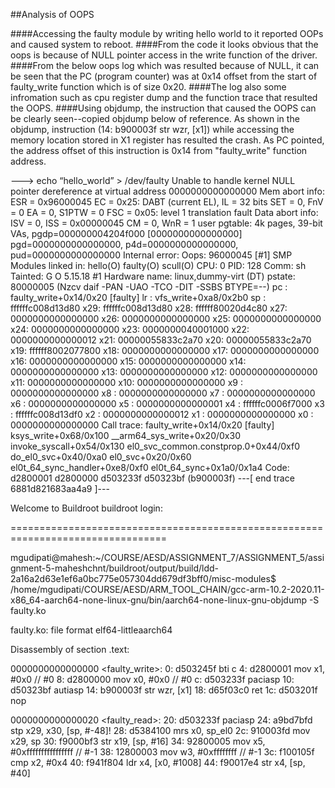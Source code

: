 ##Analysis of OOPS

####Accessing the faulty module by writing hello world to it reported OOPs and caused system to reboot.
####From the code it looks obvious that the oops is because of NULL pointer access in the write function of the driver.
####From the below oops log which was resulted because of NULL, it can be seen that the PC (program counter) was at 0x14 offset from the start of faulty_write function which is of size 0x20.
####The log also some infromation such as cpu register dump and the function trace that resulted the OOPS.
####Using objdump, the instruction that caused the OOPS can be clearly seen--copied objdump below of reference. As shown in the objdump,  instruction (14:   b900003f        str     wzr, [x1]) while accessing the memory location stored in X1 register has resulted the crash. As PC pointed, the address offset of this instruction is 0x14 from "faulty_write" function address.  

---> echo “hello_world” > /dev/faulty
Unable to handle kernel NULL pointer dereference at virtual address 0000000000000000
Mem abort info:
  ESR = 0x96000045
  EC = 0x25: DABT (current EL), IL = 32 bits
  SET = 0, FnV = 0
  EA = 0, S1PTW = 0
  FSC = 0x05: level 1 translation fault
Data abort info:
  ISV = 0, ISS = 0x00000045
  CM = 0, WnR = 1
user pgtable: 4k pages, 39-bit VAs, pgdp=000000004204f000
[0000000000000000] pgd=0000000000000000, p4d=0000000000000000, pud=0000000000000000
Internal error: Oops: 96000045 [#1] SMP
Modules linked in: hello(O) faulty(O) scull(O)
CPU: 0 PID: 128 Comm: sh Tainted: G           O      5.15.18 #1
Hardware name: linux,dummy-virt (DT)
pstate: 80000005 (Nzcv daif -PAN -UAO -TCO -DIT -SSBS BTYPE=--)
pc : faulty_write+0x14/0x20 [faulty]
lr : vfs_write+0xa8/0x2b0
sp : ffffffc008d13d80
x29: ffffffc008d13d80 x28: ffffff80020d4c80 x27: 0000000000000000
x26: 0000000000000000 x25: 0000000000000000 x24: 0000000000000000
x23: 0000000040001000 x22: 0000000000000012 x21: 00000055833c2a70
x20: 00000055833c2a70 x19: ffffff8002077800 x18: 0000000000000000
x17: 0000000000000000 x16: 0000000000000000 x15: 0000000000000000
x14: 0000000000000000 x13: 0000000000000000 x12: 0000000000000000
x11: 0000000000000000 x10: 0000000000000000 x9 : 0000000000000000
x8 : 0000000000000000 x7 : 0000000000000000 x6 : 0000000000000000
x5 : 0000000000000001 x4 : ffffffc0006f7000 x3 : ffffffc008d13df0
x2 : 0000000000000012 x1 : 0000000000000000 x0 : 0000000000000000
Call trace:
 faulty_write+0x14/0x20 [faulty]
 ksys_write+0x68/0x100
 __arm64_sys_write+0x20/0x30
 invoke_syscall+0x54/0x130
 el0_svc_common.constprop.0+0x44/0xf0
 do_el0_svc+0x40/0xa0
 el0_svc+0x20/0x60
 el0t_64_sync_handler+0xe8/0xf0
 el0t_64_sync+0x1a0/0x1a4
Code: d2800001 d2800000 d503233f d50323bf (b900003f) 
---[ end trace 6881d821683aa4a9 ]---

Welcome to Buildroot
buildroot login: 

=================================================================================

mgudipati@mahesh:~/COURSE/AESD/ASSIGNMENT_7/ASSIGNMENT_5/assignment-5-maheshchnt/buildroot/output/build/ldd-2a16a2d63e1ef6a0bc775e057304dd679df3bff0/misc-modules$ /home/mgudipati/COURSE/AESD/ARM_TOOL_CHAIN/gcc-arm-10.2-2020.11-x86_64-aarch64-none-linux-gnu/bin/aarch64-none-linux-gnu-objdump -S faulty.ko 

faulty.ko:     file format elf64-littleaarch64


Disassembly of section .text:

0000000000000000 <faulty_write>:
   0:	d503245f 	bti	c
   4:	d2800001 	mov	x1, #0x0                   	// #0
   8:	d2800000 	mov	x0, #0x0                   	// #0
   c:	d503233f 	paciasp
  10:	d50323bf 	autiasp
  14:	b900003f 	str	wzr, [x1]
  18:	d65f03c0 	ret
  1c:	d503201f 	nop

0000000000000020 <faulty_read>:
  20:	d503233f 	paciasp
  24:	a9bd7bfd 	stp	x29, x30, [sp, #-48]!
  28:	d5384100 	mrs	x0, sp_el0
  2c:	910003fd 	mov	x29, sp
  30:	f9000bf3 	str	x19, [sp, #16]
  34:	92800005 	mov	x5, #0xffffffffffffffff    	// #-1
  38:	12800003 	mov	w3, #0xffffffff            	// #-1
  3c:	f100105f 	cmp	x2, #0x4
  40:	f941f804 	ldr	x4, [x0, #1008]
  44:	f90017e4 	str	x4, [sp, #40]

